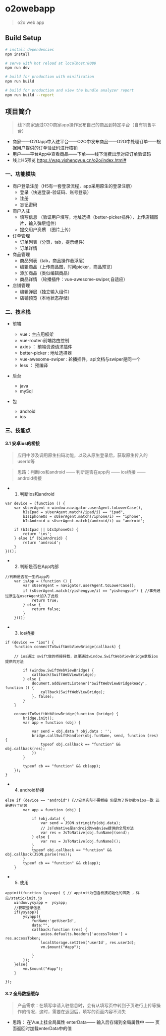 # o2owebapp

> o2o web app

## Build Setup

``` bash
# install dependencies
npm install

# serve with hot reload at localhost:8080
npm run dev

# build for production with minification
npm run build

# build for production and view the bundle analyzer report
npm run build --report
```
## 项目简介

> 线下商家通过O2O商家app操作发布自己的商品到特定平台（自有销售平台）
- 商家——O2Oapp中入驻平台——O2O中发布商品——O2O中处理订单——根据用户提供的订单验证码进行核销
- 用户——平台App中查看商品——下单——线下消费出示对应订单验证码
- 线上H5预览 https://wap.yishengyue.cn/o2o/index.html#

### 一、功能模块
- 商户登录注册（H5有一套登录流程，app采用原生的登录注册） 
    - 登录（快速登录-验证码、账号登录）
    - 注册
    - 忘记密码
- 商户入驻
    - 填写信息 （验证用户填写，地址选择（better-picker插件），上传店铺图片，输入弹层组件）
    - 提交用户资质 （图片上传）
- 订单管理
    - 订单列表（分页，tab，提示组件）
    - 订单详情
- 商品管理
    - 商品列表（tab，商品操作悬浮层）
    - 编辑商品（上传商品图，时间picker，商品预览）
    - 添加商品（类似编辑商品）
    - 商品详情 （轮播插件：vue-awesome-swiper,自适应）
- 店铺管理
    - 编辑弹层（独立输入组件）
    - 店铺预览（本地状态存储）

### 二、技术栈
- 前端
    - vue：主应用框架
    - vue-router:前端路由控制
    - axios ： 前端资源请求插件
    - better-picker : 地址选择器
    - vue-awesome-swiper : 轮播插件，api文档与swiper是同一个
    - less ： 预编译

- 后台
    - java
    - mySql
- 包
    - android
    - ios

### 三、技能点

#### 3.1  安卓ios的桥接

> 应用中涉及调用原生扫码功能，以及从原生登录后，获取原生传入的 userId等

> 思路：判断ios和android  —— 判断是否在app内  —— ios桥接 —— android桥接

- 1. 判断ios和android
```
var device = (function () {
    var sUserAgent = window.navigator.userAgent.toLowerCase(),
        bIsIpad = sUserAgent.match(/ipad/i) == "ipad",
        bIsIphoneOs = sUserAgent.match(/iphone/i) == "iphone",
        bIsAndroid = sUserAgent.match(/android/i) == "android";

    if (bIsIpad || bIsIphoneOs) {
        return 'ios';
    } else if (bIsAndroid) {
        return 'android';
    }
})();
```
- 2. 判断是否在App内部
```
//判断是否在一生约app内
    var isApp = (function () {
        var sUserAgent = navigator.userAgent.toLowerCase();
        if (sUserAgent.match(/yishengyue/i) == "yishengyue") { //事先通过原生在userAgent加入了此段
            return true;
        } else {
            return false;
        }
    })();
```
- 3. ios桥接
```
if (device == "ios") {
    function connectToSwiftWebViewBridge(callback) {

    // ios通过 swift做的桥接持载，这里通过window.SwiftWebViewBridge拿取ios提供的方法

        if (window.SwiftWebViewBridge) { 
            callback(SwiftWebViewBridge);
        } else {
            document.addEventListener('SwiftWebViewBridgeReady', function () {
                callback(SwiftWebViewBridge);
            }, false);
        }
    }

    connectToSwiftWebViewBridge(function (bridge) {
        bridge.init();
        var app = function (obj) {

            var send = obj.data ? obj.data : '';
            bridge.callSwiftHandler(obj.funName, send, function (res) {
                typeof obj.callback == "function" && obj.callback(res);
            })
        }

        typeof cb == "function" && cb(app);
    });
}
```
- 4. android桥接
```
else if (device == "android") {//安卓实际不需桥接 但是为了传参数与ios一致 还是进行了封装
        var app = function (obj) {

            if (obj.data) {
                var send = JSON.stringify(obj.data);
                // JsToNative是android的webview提供的全局方法
                var res = JsToNative[obj.funName](send);
            } else {
                var res = JsToNative[obj.funName]();
            }
            typeof obj.callback == "function" && obj.callback(JSON.parse(res));
        }
        typeof cb == "function" && cb(app);
    }
```
- 5. 使用
```
appinit(function (ysyapp) { // appinit为包含桥接初始化的函数 ，详见/static/init.js
    window.ysyapp =  ysyapp;
    //获取登录信息
    if(ysyapp){
        ysyapp({
            funName:'getUserId',
            data:"",
            callback:function (res) {
                axios.defaults.headers['accessToken'] = res.accessToken;
                localStorage.setItem('userId', res.userId);
                vm.$mount("#app");

            }
        });
    }else{
        vm.$mount("#app");
    }

});
```
#### 3.2  全局数据缓存
> 产品需求：在填写申请入驻信息时，会有从填写页中转到子页进行上传等操作的情况，这时，需要在返回后，填写的页面内容不消失

- 思路： 在Vue上挂全局属性 enterData—— 输入后存储到全局属性中 —— 页面返回时加载enterData中的值




